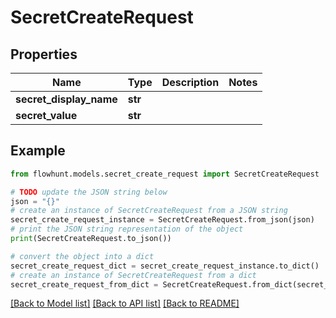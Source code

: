 # SecretCreateRequest


## Properties

Name | Type | Description | Notes
------------ | ------------- | ------------- | -------------
**secret_display_name** | **str** |  | 
**secret_value** | **str** |  | 

## Example

```python
from flowhunt.models.secret_create_request import SecretCreateRequest

# TODO update the JSON string below
json = "{}"
# create an instance of SecretCreateRequest from a JSON string
secret_create_request_instance = SecretCreateRequest.from_json(json)
# print the JSON string representation of the object
print(SecretCreateRequest.to_json())

# convert the object into a dict
secret_create_request_dict = secret_create_request_instance.to_dict()
# create an instance of SecretCreateRequest from a dict
secret_create_request_from_dict = SecretCreateRequest.from_dict(secret_create_request_dict)
```
[[Back to Model list]](../README.md#documentation-for-models) [[Back to API list]](../README.md#documentation-for-api-endpoints) [[Back to README]](../README.md)


